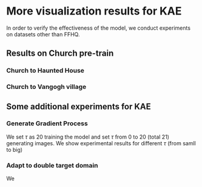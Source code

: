 # More visualization results for KAE
In order to verify the effectiveness of the model, we conduct experiments on datasets other than FFHQ.
## Results on Church pre-train
### Church to Haunted House
### Church to Vangogh village

## Some additional experiments for KAE
### Generate Gradient Process
We set $\tau$ as 20 training the model and set $\tau$ from 0 to 20 \(total 21\) generating images. We show experimental results for different $\tau$ \(from samll to big\)
### Adapt to double target domain
We 
